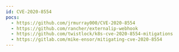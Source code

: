 ```yaml
---
id: CVE-2020-8554
pocs:
  - https://github.com/jrmurray000/CVE-2020-8554
  - https://github.com/rancher/externalip-webhook
  - https://github.com/twistlock/k8s-cve-2020-8554-mitigations
  - https://gitlab.com/mike-ensor/mitigating-cve-2020-8554
---
```

